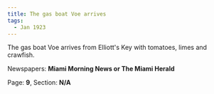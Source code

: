 ```yaml
---  
title: The gas boat Voe arrives  
tags:  
  - Jan 1923  
---  
```

  
The gas boat Voe arrives from Elliott's Key with tomatoes, limes and crawfish.  
  
Newspapers: **Miami Morning News or The Miami Herald**  
  
Page: **9**, Section: **N/A** 
